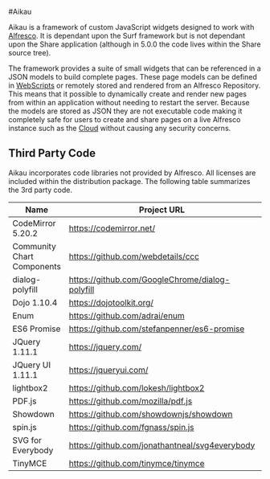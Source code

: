 #Aikau

Aikau is a framework of custom JavaScript widgets designed to work with [Alfresco](http://www.alfresco.com/products/one). It is dependant upon the Surf framework but is not dependant upon the Share application (although in 5.0.0 the code lives within the Share source tree).

The framework provides a suite of small widgets that can be referenced in a JSON models to build complete pages. These page models can be defined in [WebScripts](https://wiki.alfresco.com/wiki/Web_Scripts) or remotely stored and rendered from an Alfresco Repository. This means that it possible to dynamically create and render new pages from within an application without needing to restart the server. Because the models are stored as JSON they are not executable code making it completely safe for users to create and share pages on a live Alfresco instance such as the [Cloud](http://my.alfresco.com) without causing any security concerns.

## Third Party Code
Aikau incorporates code libraries not provided by Alfresco. All licenses are included within the distribution package. The following table summarizes the 3rd party code.

| Name | Project URL | License | Modified |
| ---- | ----------- | ------- | -------- |
| CodeMirror 5.20.2 | https://codemirror.net/ | MIT (https://codemirror.net/LICENSE) | No | 
| Community Chart Components | https://github.com/webdetails/ccc | MPL 2.0 (https://github.com/webdetails/ccc/blob/master/LICENSE.txt) | No |
| dialog-polyfill | https://github.com/GoogleChrome/dialog-polyfill | BSD (https://github.com/GoogleChrome/dialog-polyfill/blob/master/LICENSE) | Yes |
| Dojo 1.10.4 | https://dojotoolkit.org/ | BSD (https://dojotoolkit.org/license.html) | No |
| Enum | https://github.com/adrai/enum | MIT (https://github.com/adrai/enum/blob/master/licence) | No |
| ES6 Promise | https://github.com/stefanpenner/es6-promise | MIT (https://github.com/stefanpenner/es6-promise/blob/master/LICENSE) | Yes |
| JQuery 1.11.1 | https://jquery.com/ | Apache 2.0 (https://js.foundation/pdf/ip-policy.pdf) | No |
| JQuery UI 1.11.1 | https://jqueryui.com/ | Apache 2.0 (https://js.foundation/pdf/ip-policy.pdf) | No |
| lightbox2 | https://github.com/lokesh/lightbox2 | MIT (https://github.com/lokesh/lightbox2/blob/master/LICENSE) | Yes |
| PDF.js | https://github.com/mozilla/pdf.js | Apache 2.0 (https://github.com/mozilla/pdf.js/blob/master/LICENSE) | Yes |
| Showdown | https://github.com/showdownjs/showdown | BSD (https://github.com/showdownjs/showdown/blob/master/license.txt) | No |
| spin.js | https://github.com/fgnass/spin.js | MIT (https://github.com/fgnass/spin.js/blob/master/LICENSE.md) | No |
| SVG for Everybody | https://github.com/jonathantneal/svg4everybody | CC0 (https://github.com/jonathantneal/svg4everybody/blob/master/LICENSE.md) | No |
| TinyMCE | https://github.com/tinymce/tinymce | LGPL 2.1 (https://github.com/tinymce/tinymce/blob/master/LICENSE.TXT) | No |





